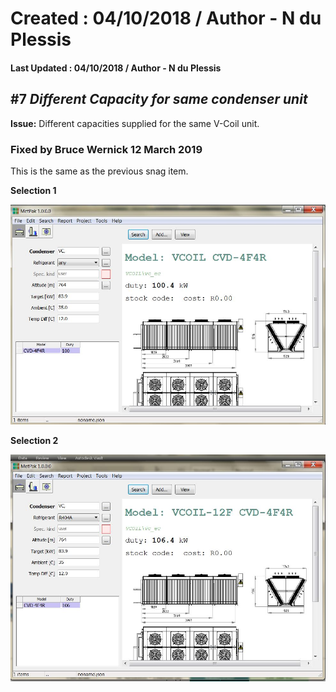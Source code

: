# Created : 04/10/2018 / Author - N du Plessis
#### Last Updated : 04/10/2018 / Author - N du Plessis

##  #7 **_Different Capacity for same condenser unit_**

**Issue:** Different capacities supplied for the same V-Coil unit.


### Fixed by Bruce Wernick 12 March 2019

This is the same as the previous snag item.



**Selection 1**

![alt text](CondenserName.JPG "First selection on given THR")

**Selection 2**

![alt text](CondenserName1.JPG "Second selection on given THR")
